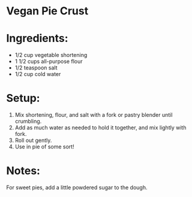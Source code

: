 Vegan Pie Crust
===============

Ingredients:
============
* 1/2 cup vegetable shortening
* 1 1/2 cups all-purpose flour
* 1/2 teaspoon salt
* 1/2 cup cold water

Setup:
======

1. Mix shortening, flour, and salt with a fork or pastry blender until crumbling.
2. Add as much water as needed to hold it together, and mix lightly with fork.
3. Roll out gently.
4. Use in pie of some sort!

Notes:
======

For sweet pies, add a little powdered sugar to the dough.
